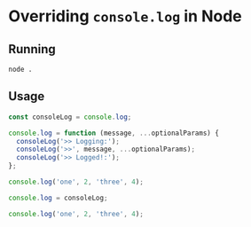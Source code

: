 # Overriding `console.log` in Node

## Running

`node .`

## Usage

```javascript
const consoleLog = console.log;

console.log = function (message, ...optionalParams) {
  consoleLog('>> Logging:');
  consoleLog('>>', message, ...optionalParams);
  consoleLog('>> Logged!:');
};

console.log('one', 2, 'three', 4);

console.log = consoleLog;

console.log('one', 2, 'three', 4);
```
